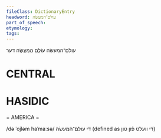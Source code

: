 ```yaml
---
fileClass: DictionaryEntry
headword: עולם־המעשׂה
part_of_speech: 
etymology: 
tags: 
---
```

עולם־המעשׂה
עוֹלָם הַמַּעֲשֶׂה
דער

CENTRAL
========

HASIDIC
=======
= AMERICA = 

/də ˈojləm haˈmaːsə/ די עולם־המעשׂה (defined as די וועלט פֿון טון)